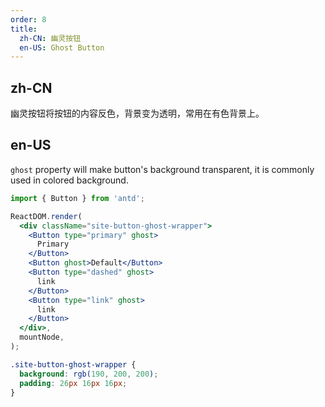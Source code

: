 ```yaml
---
order: 8
title:
  zh-CN: 幽灵按钮
  en-US: Ghost Button
---
```


## zh-CN

幽灵按钮将按钮的内容反色，背景变为透明，常用在有色背景上。

## en-US

`ghost` property will make button's background transparent, it is commonly used in colored background.

```jsx
import { Button } from 'antd';

ReactDOM.render(
  <div className="site-button-ghost-wrapper">
    <Button type="primary" ghost>
      Primary
    </Button>
    <Button ghost>Default</Button>
    <Button type="dashed" ghost>
      link
    </Button>
    <Button type="link" ghost>
      link
    </Button>
  </div>,
  mountNode,
);
```

```css
.site-button-ghost-wrapper {
  background: rgb(190, 200, 200);
  padding: 26px 16px 16px;
}
```

